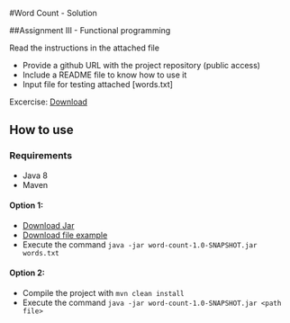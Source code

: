 #Word Count - Solution

##Assignment III - Functional programming

 Read the instructions in the attached file
- Provide a github URL with the project repository (public access)
- Include a README file to know how to use it
- Input file for testing attached [words.txt]

Excercise: [Download](https://drive.google.com/open?id=1bt1cevG8gUzx1mWmkzLoWfUvdqrfAdQw)

## How to use

### Requirements

- Java 8
- Maven

#### Option 1:
 
- [Download Jar](https://drive.google.com/open?id=1cFE-LVeXWhO0DzDzXDgMs_pTHcQiZjGL)
- [Download file example](https://drive.google.com/open?id=1n9JHgINhwDQo8TYRBvclexnohXFQdXq3)
- Execute the command `java -jar word-count-1.0-SNAPSHOT.jar words.txt`


#### Option 2:

- Compile the project with `mvn clean install`
- Execute the command `java -jar word-count-1.0-SNAPSHOT.jar <path file>`

